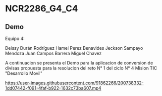 # NCR2286_G4_C4

## Demo 

Equipo 4:

Deissy Durán Rodríguez
Hamel Perez Benavides
Jeckson Sampayo Mendoza
Juan Campos Barrera
Miguel Chavez

A continuacion se presenta el Demo para la aplicacion de conversion de divisas propuesta para la resolucion del reto N° 1 del ciclo N° 4 Mision TIC "Desarrollo Movil"

https://user-images.githubusercontent.com/91862266/200738332-1dd07442-f091-4faf-b922-1632c73ba607.mp4



